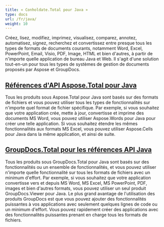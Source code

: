 ```yaml
---
title: « Conholdate.Total pour Java »
type: docs
url: /fr/java/
weight: 10
---
```


Créez, lisez, modifiez, imprimez, visualisez, comparez, annotez, automatisez, signez, recherchez et convertissez entre presque tous les types de formats de documents courants, notamment Word, Excel, PowerPoint, Email, Visio, PDF, Image, HTML et bien d'autres, à partir de n'importe quelle application de bureau Java et Web. Il s'agit d'une solution tout-en-un pour tous les types de systèmes de gestion de documents proposés par Aspose et GroupDocs.

## [Références d'API Aspose.Total pour Java](/aspose-total-for-java/)

Tous les produits sous Aspose.Total pour Java sont basés sur des formats de fichiers et vous pouvez utiliser tous les types de fonctionnalités sur n'importe quel format de fichier spécifique. Par exemple, si vous souhaitez que votre application crée, mette à jour, convertisse et imprime des documents MS Word, vous pouvez utiliser Aspose.Words pour Java pour créer une telle application. Si vous souhaitez étendre les mêmes fonctionnalités aux formats MS Excel, vous pouvez utiliser Aspose.Cells pour Java dans la même application, et ainsi de suite.

## [GroupDocs.Total pour les références API Java](/groupdocs-total-for-java/)

Tous les produits sous GroupDocs.Total pour Java sont basés sur des fonctionnalités ou un ensemble de fonctionnalités, et vous pouvez utiliser n'importe quelle fonctionnalité sur tous les formats de fichiers avec un minimum d'effort. Par exemple, si vous souhaitez que votre application convertisse vers et depuis MS Word, MS Excel, MS PowerPoint, PDF, images et bien d'autres formats, vous pouvez utiliser un seul produit GroupDocs.Viewer pour Java. Le plus grand avantage de l'utilisation des produits GroupDocs est que vous pouvez ajouter des fonctionnalités puissantes à vos applications avec seulement quelques lignes de code ou un minimum d'effort. Vous pouvez rapidement créer des applications avec des fonctionnalités puissantes prenant en charge tous les formats de fichiers.